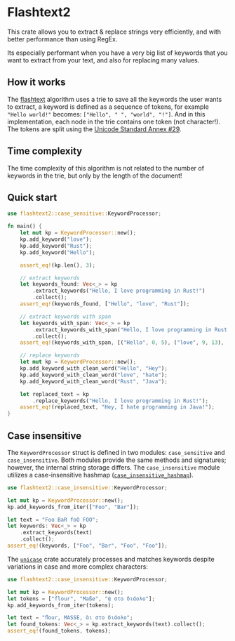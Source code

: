 # Flashtext2

This crate allows you to extract & replace strings very efficiently, and with better
performance than using RegEx.

Its especially performant when you have a very big list of keywords that you want to
extract from your text, and also for replacing many values.

## How it works

The [flashtext](https://arxiv.org/abs/1711.00046) algorithm uses a trie to save all the
keywords the user wants to extract, a keyword is defined as a sequence of tokens,
for example `"Hello world!"` becomes: `["Hello", " ", "world", "!"]`.
And in this implementation, each node in the trie contains one token (not character!).  
The tokens are split using the [Unicode Standard Annex #29](https://www.unicode.org/reports/tr29/).

## Time complexity

The time complexity of this algorithm is not related to the number of keywords in the trie,
but only by the length of the document!


## Quick start

```rust
use flashtext2::case_sensitive::KeywordProcessor;

fn main() {
    let mut kp = KeywordProcessor::new();
    kp.add_keyword("love");
    kp.add_keyword("Rust");
    kp.add_keyword("Hello");

    assert_eq!(kp.len(), 3);

    // extract keywords
    let keywords_found: Vec<_> = kp
        .extract_keywords("Hello, I love programming in Rust!")
        .collect();
    assert_eq!(keywords_found, ["Hello", "love", "Rust"]);

    // extract keywords with span
    let keywords_with_span: Vec<_> = kp
        .extract_keywords_with_span("Hello, I love programming in Rust!")
        .collect();
    assert_eq!(keywords_with_span, [("Hello", 0, 5), ("love", 9, 13), ("Rust", 29, 33)]);

    // replace keywords
    let mut kp = KeywordProcessor::new();
    kp.add_keyword_with_clean_word("Hello", "Hey");
    kp.add_keyword_with_clean_word("love", "hate");
    kp.add_keyword_with_clean_word("Rust", "Java");

    let replaced_text = kp
        .replace_keywords("Hello, I love programming in Rust!");
    assert_eq!(replaced_text, "Hey, I hate programming in Java!");
}
```

## Case insensitive

The `KeywordProcessor` struct is defined in two modules: `case_sensitive` and `case_insensitive`.
Both modules provide the same methods and signatures; however, the internal string storage
differs. The `case_insensitive` module utilizes a case-insensitive hashmap ([`case_insensitive_hashmap`]).

```rust
use flashtext2::case_insensitive::KeywordProcessor;

let mut kp = KeywordProcessor::new();
kp.add_keywords_from_iter(["Foo", "Bar"]);

let text = "Foo BaR foO FOO";
let keywords: Vec<_> = kp
    .extract_keywords(text)
    .collect();
assert_eq!(keywords, ["Foo", "Bar", "Foo", "Foo"]);
```

The [`unicase`](https://docs.rs/unicase/latest/unicase/) crate accurately processes and matches
keywords despite variations in case and more complex characters:
```rust
use flashtext2::case_insensitive::KeywordProcessor;

let mut kp = KeywordProcessor::new();
let tokens = ["flour", "Maße", "ᾲ στο διάολο"];
kp.add_keywords_from_iter(tokens);

let text = "ﬂour, MASSE, ὰι στο διάολο";
let found_tokens: Vec<_> = kp.extract_keywords(text).collect();
assert_eq!(found_tokens, tokens);
```

[`case_insensitive_hashmap`]: https://docs.rs/case_insensitive_hashmap/latest/case_insensitive_hashmap

